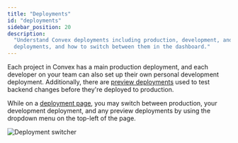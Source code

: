 ```yaml
---
title: "Deployments"
id: "deployments"
sidebar_position: 20
description:
  "Understand Convex deployments including production, development, and preview
  deployments, and how to switch between them in the dashboard."
---
```


Each project in Convex has a main production deployment, and each developer on
your team can also set up their own personal development deployment.
Additionally, there are
[preview deployments](/production/hosting/preview-deployments.mdx) used to test
backend changes before they're deployed to production.

While on a [deployment page](https://dashboard.convex.dev/deployment), you may
switch between production, your development deployment, and any preview
deployments by using the dropdown menu on the top-left of the page.

![Deployment switcher](/screenshots/deployment_menu.png)
